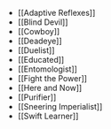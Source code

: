 - [[Adaptive Reflexes]]
- [[Blind Devil]]
- [[Cowboy]]
- [[Deadeye]]
- [[Duelist]]
- [[Educated]]
- [[Entomologist]]
- [[Fight the Power]]
- [[Here and Now]]
- [[Purifier]]
- [[Sneering Imperialist]]
- [[Swift Learner]]